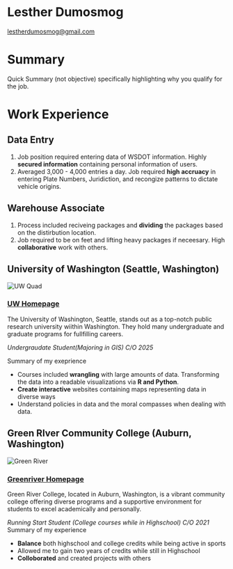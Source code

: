 # Lesther Dumosmog

lestherdumosmog@gmail.com


# Summary

Quick Summary (not objective) specifically highlighting why you qualify for the job.

# Work Experience
## Data Entry
1. Job position required entering data of WSDOT information. Highly **secured information** containing personal information of users. 
2. Averaged 3,000 - 4,000 entries a day. Job required **high accruacy** in entering Plate Numbers, Juridiction, and recongize patterns to dictate vehicle origins.

## Warehouse Associate
1. Process included reciveing packages and **dividing** the packages based on the distirbution location.
2. Job required to be on feet and lifting heavy packages if neceesary. High **collaborative** work with others. 

## University of Washington (Seattle, Washington)
![UW Quad](https://uploads.visitseattle.org/2015/03/24094732/Nabes-UW-Quad_ciStock-768x512.jpg)

### [UW Homepage](https://www.washington.edu/) 

The University of Washington, Seattle, stands out as a top-notch public research university wiithin Washington. They hold many undergraduate and graduate programs for fullfilling careers. 

*Undergraudate Student(Majoring in GIS) C/O 2025*

Summary of my exeprience

- Courses included **wrangling** with large amounts of data. Transforming the data into a readable visualizations via **R and Python**.
- **Create interactive** websites containing maps representing data in diverse ways
- Understand policies in data and the moral compasses when dealing with data.

## Green RIver Community College (Auburn, Washington)
![Green River](https://www.greenriver.edu/media/content-assets/images/international/salish-hall-drone.jpg)
### [Greenriver Homepage](https://www.greenriver.edu/)


Green River College, located in Auburn, Washington, is a vibrant community college offering diverse programs and a supportive environment for students to excel academically and personally.

*Running Start Student (College courses while in Highschool) C/O 2021*
Summary of my experience

- **Balance** both highschool and college credits while being active in sports
- Allowed me to gain two years of credits while still in Highschool
- **Colloborated** and created projects with others